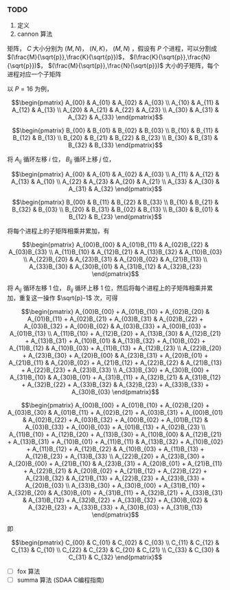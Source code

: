 
### TODO

1. 定义
2. cannon 算法

矩阵， $C$ 大小分别为 $(M,N)$， $(N,K)$， $(M,N)$ ，假设有 $P$ 个进程，可以分割成 $(\frac{M}{\sqrt{p}},\frac{K}{\sqrt{p}})$， $(\frac{K}{\sqrt{p}},\frac{N}{\sqrt{p}})$， $(\frac{M}{\sqrt{p}},\frac{N}{\sqrt{p}})$ 大小的子矩阵，每个进程对应一个子矩阵

以 $P = 16$ 为例，

```math
\begin{pmatrix}
	A_{00} & A_{01} & A_{02} & A_{03} \\
	A_{10} & A_{11} & A_{12} & A_{13} \\
	A_{20} & A_{21} & A_{22} & A_{23} \\
	A_{30} & A_{31} & A_{32} & A_{33}
\end{pmatrix}
```

```math
\begin{pmatrix}
	B_{00} & B_{01} & B_{02} & B_{03} \\
	B_{10} & B_{11} & B_{12} & B_{13} \\
	B_{20} & B_{21} & B_{22} & B_{23} \\
	B_{30} & B_{31} & B_{32} & B_{33}
\end{pmatrix}
```

将 $A_{ij}$ 循环左移 $i$ 位， $B_{ij}$ 循环上移 $j$ 位，

```math
\begin{pmatrix}
	A_{00} & A_{01} & A_{02} & A_{03} \\
	A_{11} & A_{12} & A_{13} & A_{10} \\
	A_{22} & A_{23} & A_{20} & A_{21} \\
	A_{33} & A_{30} & A_{31} & A_{32}
\end{pmatrix}
```

```math
\begin{pmatrix}
	B_{00} & B_{11} & B_{22} & B_{33} \\
	B_{10} & B_{21} & B_{32} & B_{03} \\
	B_{20} & B_{31} & B_{02} & B_{13} \\
	B_{30} & B_{01} & B_{12} & B_{23}
\end{pmatrix}
```

将每个进程上的子矩阵相乘并累加，有

```math
\begin{pmatrix}
	A_{00}B_{00} & A_{01}B_{11} & A_{02}B_{22} & A_{03}B_{33} \\
	A_{11}B_{10} & A_{12}B_{21} & A_{13}B_{32} & A_{10}B_{03} \\
	A_{22}B_{20} & A_{23}B_{31} & A_{20}B_{02} & A_{21}B_{13} \\
	A_{33}B_{30} & A_{30}B_{01} & A_{31}B_{12} & A_{32}B_{23}
\end{pmatrix}
```

将 $A_{ij}$ 循环左移 $1$ 位， $B_{ij}$ 循环上移 $1$ 位，然后将每个进程上的子矩阵相乘并累加，重复这一操作 $\sqrt{p}-1$ 次，可得


```math
\begin{pmatrix}
	A_{00}B_{00} + A_{01}B_{10} + A_{02}B_{20} & 
    A_{01}B_{11} + A_{02}B_{21} + A_{03}B_{31} & 
    A_{02}B_{22} + A_{03}B_{32} + A_{00}B_{02} & 
    A_{03}B_{33} + A_{00}B_{03} + A_{01}B_{13} \\ 
	A_{11}B_{10} + A_{12}B_{20} + A_{13}B_{30} & 
    A_{12}B_{21} + A_{13}B_{31} + A_{10}B_{01} & 
    A_{13}B_{32} + A_{10}B_{02} + A_{11}B_{12} & 
    A_{10}B_{03} + A_{11}B_{13} + A_{12}B_{23} \\ 
	A_{22}B_{20} + A_{23}B_{30} + A_{20}B_{00} & 
    A_{23}B_{31} + A_{20}B_{01} + A_{21}B_{11} & 
    A_{20}B_{02} + A_{21}B_{12} + A_{22}B_{22} & 
    A_{21}B_{13} + A_{22}B_{23} + A_{23}B_{33} \\ 
	A_{33}B_{30} + A_{30}B_{00} + A_{31}B_{10} & 
    A_{30}B_{01} + A_{31}B_{11} + A_{32}B_{21} & 
    A_{31}B_{12} + A_{32}B_{22} + A_{33}B_{32} & 
    A_{32}B_{23} + A_{33}B_{33} + A_{30}B_{03}
\end{pmatrix}
```

```math
\begin{pmatrix}
	A_{00}B_{00} + A_{01}B_{10} + A_{02}B_{20} + A_{03}B_{30} & 
    A_{01}B_{11} + A_{02}B_{21} + A_{03}B_{31} + A_{00}B_{01} & 
    A_{02}B_{22} + A_{03}B_{32} + A_{00}B_{02} + A_{01}B_{12} & 
    A_{03}B_{33} + A_{00}B_{03} + A_{01}B_{13} + A_{02}B_{23} \\ 
	A_{11}B_{10} + A_{12}B_{20} + A_{13}B_{30} + A_{10}B_{00} & 
    A_{12}B_{21} + A_{13}B_{31} + A_{10}B_{01} + A_{11}B_{11} & 
    A_{13}B_{32} + A_{10}B_{02} + A_{11}B_{12} + A_{12}B_{22} & 
    A_{10}B_{03} + A_{11}B_{13} + A_{12}B_{23} + A_{13}B_{33} \\ 
	A_{22}B_{20} + A_{23}B_{30} + A_{20}B_{00} + A_{21}B_{10} & 
    A_{23}B_{31} + A_{20}B_{01} + A_{21}B_{11} + A_{22}B_{21} & 
    A_{20}B_{02} + A_{21}B_{12} + A_{22}B_{22} + A_{23}B_{32} & 
    A_{21}B_{13} + A_{22}B_{23} + A_{23}B_{33} + A_{20}B_{03} \\ 
	A_{33}B_{30} + A_{30}B_{00} + A_{31}B_{10} + A_{32}B_{20} & 
    A_{30}B_{01} + A_{31}B_{11} + A_{32}B_{21} + A_{33}B_{31} & 
    A_{31}B_{12} + A_{32}B_{22} + A_{33}B_{32} + A_{30}B_{02} & 
    A_{32}B_{23} + A_{33}B_{33} + A_{30}B_{03} + A_{31}B_{13}
\end{pmatrix}
```

即

```math
\begin{pmatrix}
	C_{00} & C_{01} & C_{02} & C_{03} \\
	C_{11} & C_{12} & C_{13} & C_{10} \\
	C_{22} & C_{23} & C_{20} & C_{21} \\
	C_{33} & C_{30} & C_{31} & C_{32}
\end{pmatrix}
```

- [ ] fox 算法
- [ ] summa 算法 (SDAA C编程指南)